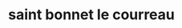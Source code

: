 ---
title: saint bonnet le courreau
url: /saint-bonnet-le-courreau/
latitude: 45.665
longitude: 3.919
---